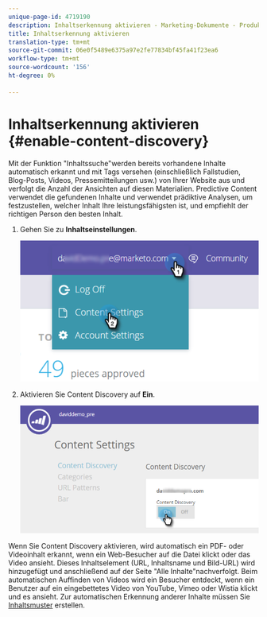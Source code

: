 ```yaml
---
unique-page-id: 4719190
description: Inhaltserkennung aktivieren - Marketing-Dokumente - Produktdokumentation
title: Inhaltserkennung aktivieren
translation-type: tm+mt
source-git-commit: 06e0f5489e6375a97e2fe77834bf45fa41f23ea6
workflow-type: tm+mt
source-wordcount: '156'
ht-degree: 0%

---
```



# Inhaltserkennung aktivieren {#enable-content-discovery}

Mit der Funktion &quot;Inhaltssuche&quot;werden bereits vorhandene Inhalte automatisch erkannt und mit Tags versehen (einschließlich Fallstudien, Blog-Posts, Videos, Pressemitteilungen usw.) von Ihrer Website aus und verfolgt die Anzahl der Ansichten auf diesen Materialien.  Predictive Content verwendet die gefundenen Inhalte und verwendet prädiktive Analysen, um festzustellen, welcher Inhalt Ihre leistungsfähigsten ist, und empfiehlt der richtigen Person den besten Inhalt.

1. Gehen Sie zu **Inhaltseinstellungen**.

   ![](assets/settings-dropdown-hand.png)

1. Aktivieren Sie Content Discovery auf **Ein**.

   ![](assets/content-discovery-on-hand.png)

Wenn Sie Content Discovery aktivieren, wird automatisch ein PDF- oder Videoinhalt erkannt, wenn ein Web-Besucher auf die Datei klickt oder das Video ansieht. Dieses Inhaltselement (URL, Inhaltsname und Bild-URL) wird hinzugefügt und anschließend auf der Seite &quot;Alle Inhalte&quot;nachverfolgt. Beim automatischen Auffinden von Videos wird ein Besucher entdeckt, wenn ein Benutzer auf ein eingebettetes Video von YouTube, Vimeo oder Wistia klickt und es ansieht. Zur automatischen Erkennung anderer Inhalte müssen Sie [Inhaltsmuster](/help/marketo/product-docs/predictive-content/getting-started/create-content-patterns.md) erstellen.
